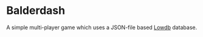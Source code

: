 # Balderdash

A simple multi-player game which uses a JSON-file based [Lowdb](https://github.com/typicode/lowdb) database.
